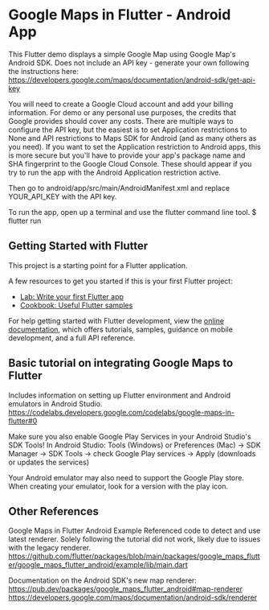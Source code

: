 # Google Maps in Flutter - Android App

This Flutter demo displays a simple Google Map using Google Map's Android SDK.
Does not include an API key - generate your own following the instructions here: https://developers.google.com/maps/documentation/android-sdk/get-api-key

You will need to create a Google Cloud account and add your billing information. For demo or any personal use purposes, the credits that Google provides should cover any costs.
There are multiple ways to configure the API key, but the easiest is to set Application restrictions to None and API restrictions to Maps SDK for Android (and as many others as you need). If you want to set the Application restriction to Android apps, this is more secure but you'll have to provide your app's package name and SHA fingerprint to the Google Cloud Console. These should appear if you try to run the app with the Android Application restriction active.

Then go to android/app/src/main/AndroidManifest.xml and replace YOUR_API_KEY with the API key.
<meta-data android:name="com.google.android.geo.API_KEY"
               android:value="YOUR_API_KEY"/>

To run the app, open up a terminal and use the flutter command line tool.
$ flutter run

## Getting Started with Flutter

This project is a starting point for a Flutter application.

A few resources to get you started if this is your first Flutter project:

- [Lab: Write your first Flutter app](https://docs.flutter.dev/get-started/codelab)
- [Cookbook: Useful Flutter samples](https://docs.flutter.dev/cookbook)

For help getting started with Flutter development, view the
[online documentation](https://docs.flutter.dev/), which offers tutorials,
samples, guidance on mobile development, and a full API reference.

## Basic tutorial on integrating Google Maps to Flutter

Includes information on setting up Flutter environment and Android emulators in Android Studio.
https://codelabs.developers.google.com/codelabs/google-maps-in-flutter#0

Make sure you also enable Google Play Services in your Android Studio's SDK Tools!
In Android Studio: Tools (Windows) or Preferences (Mac) -> SDK Manager -> SDK Tools -> check Google Play services -> Apply (downloads or updates the services)

Your Android emulator may also need to support the Google Play store. When creating your emulator, look for a version with the play icon.

## Other References

Google Maps in Flutter Android Example
Referenced code to detect and use latest renderer. Solely following the tutorial did not work, likely due to issues with the legacy renderer.
https://github.com/flutter/packages/blob/main/packages/google_maps_flutter/google_maps_flutter_android/example/lib/main.dart

Documentation on the Android SDK's new map renderer:
https://pub.dev/packages/google_maps_flutter_android#map-renderer
https://developers.google.com/maps/documentation/android-sdk/renderer
